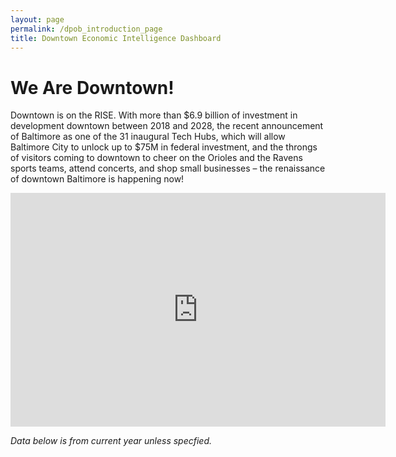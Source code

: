 ```yaml
---
layout: page
permalink: /dpob_introduction_page
title: Downtown Economic Intelligence Dashboard
---
```


# We Are Downtown!

Downtown is on the RISE. With more than $6.9 billion of investment in development downtown between 2018 and 2028, the recent announcement of Baltimore as one of the 31 inaugural Tech Hubs, which will allow Baltimore City to unlock up to $75M in federal investment, and the throngs of visitors coming to downtown to cheer on the Orioles and the Ravens sports teams, attend concerts, and shop small businesses – the renaissance of downtown Baltimore is happening now!


<iframe title="DowntownRISE DB" width="600" height="373.5" src="https://app.powerbigov.us/view?r=eyJrIjoiYmY4ZjBhNjAtZWY1Ny00NTA5LWFjMWMtMTkyODc2MTU3ODA4IiwidCI6IjMxMmNiMTI2LWM2YWUtNGZjMi04MDBkLTMxOGU2NzljZTZjNyJ9" frameborder="0" allowFullScreen="true"></iframe>

*Data below is from current year unless specfied.*
